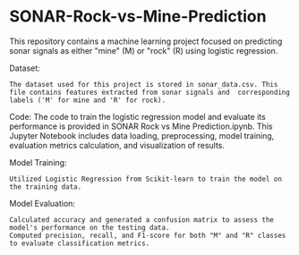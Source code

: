 # SONAR-Rock-vs-Mine-Prediction
This repository contains a machine learning project focused on predicting sonar signals as either "mine" (M) or "rock" (R) using logistic regression.

Dataset:

    The dataset used for this project is stored in sonar_data.csv. This file contains features extracted from sonar signals and  corresponding labels ('M' for mine and 'R' for rock).

Code: 
        The code to train the logistic regression model and evaluate its performance is provided in SONAR Rock vs Mine Prediction.ipynb. This Jupyter Notebook includes data loading, preprocessing, model training, evaluation metrics calculation, and visualization of results.

Model Training:

    Utilized Logistic Regression from Scikit-learn to train the model on the training data.

Model Evaluation:

    Calculated accuracy and generated a confusion matrix to assess the model's performance on the testing data.
    Computed precision, recall, and F1-score for both "M" and "R" classes to evaluate classification metrics.
